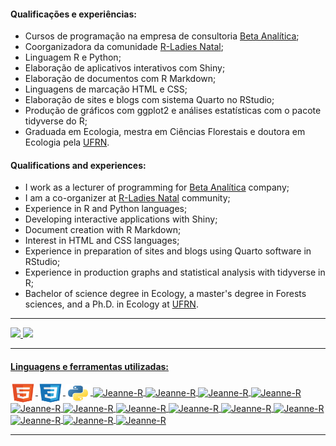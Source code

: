 #### Qualificações e experiências:
- Cursos de programação na empresa de consultoria [Beta Analítica](https://betaanalitica.com.br/);
- Coorganizadora da comunidade [R-Ladies Natal](https://www.instagram.com/rladiesnatal/);
- Linguagem R e Python;
- Elaboração de aplicativos interativos com Shiny;
- Elaboração de documentos com R Markdown;
- Linguagens de marcação HTML e CSS;
- Elaboração de sites e blogs com sistema Quarto no RStudio;
- Produção de gráficos com ggplot2 e análises estatísticas com o pacote tidyverse do R;
- Graduada em Ecologia, mestra em Ciências Florestais e doutora em Ecologia pela [UFRN](https://www.ufrn.br/).

#### Qualifications and experiences:
- I work as a lecturer of programming for [Beta Analítica](https://betaanalitica.com.br/) company;
- I am a co-organizer at [R-Ladies Natal](https://www.instagram.com/rladiesnatal/) community;
- Experience in R and Python languages;
- Developing interactive applications with Shiny;
- Document creation with R Markdown;
- Interest in HTML and CSS languages;
- Experience in preparation of sites and blogs using Quarto software in RStudio;
- Experience in production graphs and statistical analysis with tidyverse in R;
- Bachelor of science degree in Ecology, a master's degree in Forests sciences, and a Ph.D. in Ecology at [UFRN](https://www.ufrn.br/).

***

 <div>
  <a href="https://github.com/francojra">
  <img height="180em" src="https://github-readme-stats.vercel.app/api?username=francojra&show_icons=true&theme=dracula&include_all_commits=true&count_private=true"/>
  <img height="180em" src="https://github-readme-stats.vercel.app/api/top-langs/?username=francojra&layout=compact&langs_count=7&theme=dracula"/>
 </div>
 
***

 #### Linguagens e ferramentas utilizadas: 
<div 
  style="display: inline_block">
  <img align="center" alt="Jeanne-HTML" height="30" width="40" src="https://raw.githubusercontent.com/devicons/devicon/master/icons/html5/html5-original.svg">
  <img align="center" alt="Jeanne-CSS" height="30" width="40" src="https://raw.githubusercontent.com/devicons/devicon/master/icons/css3/css3-original.svg">
  <img align="center" alt="Jeanne-Python" height="30" width="40" src="https://raw.githubusercontent.com/devicons/devicon/master/icons/python/python-original.svg">
  <img align="center" alt="Jeanne-R" height="30" width="40" src="https://cdn.jsdelivr.net/gh/devicons/devicon/icons/r/r-original.svg">
  <img align="center" alt="Jeanne-R" height="30" width="40" src="https://cdn.jsdelivr.net/gh/devicons/devicon/icons/javascript/javascript-original.svg">  
  <img align="center" alt="Jeanne-R" height="65" width="50" src="https://www.svgrepo.com/show/373827/markdown.svg"> 
  <img align="center" alt="Jeanne-R" height="30" width="40" src="https://cdn.jsdelivr.net/gh/devicons/devicon/icons/vscode/vscode-original.svg">
  <img align="center" alt="Jeanne-R" height="30" width="40" src="https://cdn.jsdelivr.net/gh/devicons/devicon/icons/rstudio/rstudio-original.svg">
  <img align="center" alt="Jeanne-R" height="30" width="40" src="https://cdn.jsdelivr.net/gh/devicons/devicon/icons/trello/trello-plain.svg">
  <img align="center" alt="Jeanne-R" height="30" width="40" src="https://cdn.jsdelivr.net/gh/devicons/devicon/icons/slack/slack-original.svg">
  <img align="center" alt="Jeanne-R" height="150" width="80" src="https://images.ctfassets.net/nrgyaltdicpt/6DEXmiP0xGqamuwaKc0woS/9c21c4f5312c6870292c471ad3ecaa5e/overleaf_wide_colour_light_bg.svg">
  <img align="center" alt="Jeanne-R" height="30" width="40" src="https://www.mermaidchart.com/img/icon-logo.svg">
  <img align="center" alt="Jeanne-R" height="36" width="36" src="https://img.icons8.com/nolan/512/notion.png">
  <img align="center" alt="Jeanne-R" height="36" width="36" src="https://cdn.icon-icons.com/icons2/1508/PNG/512/googleearth-engine_104576.png">
  <img align="center" alt="Jeanne-R" height="36" width="36" src="https://cdn.jsdelivr.net/gh/devicons/devicon/icons/jupyter/jupyter-original-wordmark.svg">
  <img align="center" alt="Jeanne-R" height="30" width="30" src="https://upload.wikimedia.org/wikipedia/commons/7/77/Qgis-icon-3.0.png">
</div>
 
***

